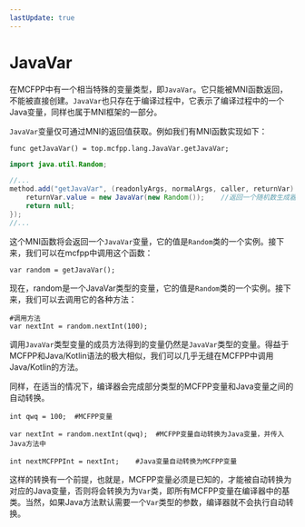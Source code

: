 ```yaml
---
lastUpdate: true
---
```


# JavaVar

在MCFPP中有一个相当特殊的变量类型，即`JavaVar`。它只能被MNI函数返回，不能被直接创建。`JavaVar`也只存在于编译过程中，它表示了编译过程中的一个Java变量，同样也属于MNI框架的一部分。

`JavaVar`变量仅可通过MNI的返回值获取。例如我们有MNI函数实现如下：

```mcfpp
func getJavaVar() = top.mcfpp.lang.JavaVar.getJavaVar;
```

```java
import java.util.Random;

//...
method.add("getJavaVar", (readonlyArgs, normalArgs, caller, returnVar) -> {
    returnVar.value = new JavaVar(new Random());    //返回一个随机数生成器
    return null;
});
//...
```

这个MNI函数将会返回一个`JavaVar`变量，它的值是`Random`类的一个实例。接下来，我们可以在mcfpp中调用这个函数：

```mcfpp
var random = getJavaVar();
```

现在，random是一个JavaVar类型的变量，它的值是`Random`类的一个实例。接下来，我们可以去调用它的各种方法：

```mcfpp
#调用方法
var nextInt = random.nextInt(100);
```

调用`JavaVar`类型变量的成员方法得到的变量仍然是`JavaVar`类型的变量。得益于MCFPP和Java/Kotlin语法的极大相似，我们可以几乎无缝在MCFPP中调用Java/Kotlin的方法。

同样，在适当的情况下，编译器会完成部分类型的MCFPP变量和Java变量之间的自动转换。

```mcfpp
int qwq = 100;  #MCFPP变量

var nextInt = random.nextInt(qwq);  #MCFPP变量自动转换为Java变量，并传入Java方法中

int nextMCFPPInt = nextInt;    #Java变量自动转换为MCFPP变量
```

这样的转换有一个前提，也就是，MCFPP变量必须是已知的，才能被自动转换为对应的Java变量，否则将会转换为为`Var`类，即所有MCFPP变量在编译器中的基类。当然，如果Java方法默认需要一个`Var`类型的参数，编译器就不会执行自动转换。
